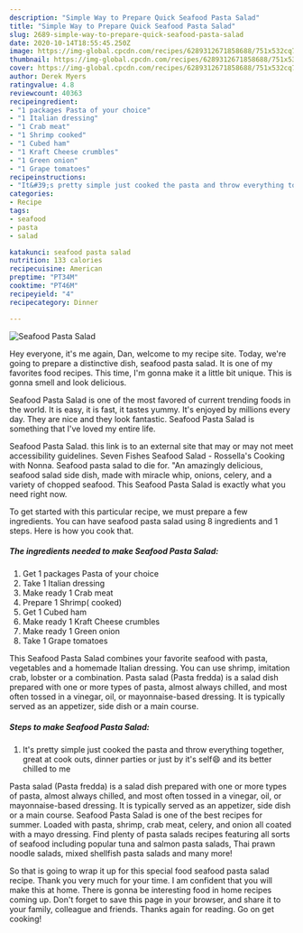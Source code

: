 ```yaml
---
description: "Simple Way to Prepare Quick Seafood Pasta Salad"
title: "Simple Way to Prepare Quick Seafood Pasta Salad"
slug: 2689-simple-way-to-prepare-quick-seafood-pasta-salad
date: 2020-10-14T18:55:45.250Z
image: https://img-global.cpcdn.com/recipes/6289312671858688/751x532cq70/seafood-pasta-salad-recipe-main-photo.jpg
thumbnail: https://img-global.cpcdn.com/recipes/6289312671858688/751x532cq70/seafood-pasta-salad-recipe-main-photo.jpg
cover: https://img-global.cpcdn.com/recipes/6289312671858688/751x532cq70/seafood-pasta-salad-recipe-main-photo.jpg
author: Derek Myers
ratingvalue: 4.8
reviewcount: 40363
recipeingredient:
- "1 packages Pasta of your choice"
- "1 Italian dressing"
- "1 Crab meat"
- "1 Shrimp cooked"
- "1 Cubed ham"
- "1 Kraft Cheese crumbles"
- "1 Green onion"
- "1 Grape tomatoes"
recipeinstructions:
- "It&#39;s pretty simple just cooked the pasta and throw everything together, great at cook outs, dinner parties or just by it&#39;s self😄 and its better chilled to me"
categories:
- Recipe
tags:
- seafood
- pasta
- salad

katakunci: seafood pasta salad 
nutrition: 133 calories
recipecuisine: American
preptime: "PT34M"
cooktime: "PT46M"
recipeyield: "4"
recipecategory: Dinner

---
```



![Seafood Pasta Salad](https://img-global.cpcdn.com/recipes/6289312671858688/751x532cq70/seafood-pasta-salad-recipe-main-photo.jpg)

Hey everyone, it's me again, Dan, welcome to my recipe site. Today, we're going to prepare a distinctive dish, seafood pasta salad. It is one of my favorites food recipes. This time, I'm gonna make it a little bit unique. This is gonna smell and look delicious.

Seafood Pasta Salad is one of the most favored of current trending foods in the world. It is easy, it is fast, it tastes yummy. It's enjoyed by millions every day. They are nice and they look fantastic. Seafood Pasta Salad is something that I've loved my entire life.

Seafood Pasta Salad. this link is to an external site that may or may not meet accessibility guidelines. Seven Fishes Seafood Salad - Rossella&#39;s Cooking with Nonna. Seafood pasta salad to die for. &#34;An amazingly delicious, seafood salad side dish, made with miracle whip, onions, celery, and a variety of chopped seafood. This Seafood Pasta Salad is exactly what you need right now.


To get started with this particular recipe, we must prepare a few ingredients. You can have seafood pasta salad using 8 ingredients and 1 steps. Here is how you cook that.

<!--inarticleads1-->

##### The ingredients needed to make Seafood Pasta Salad:

1. Get 1 packages Pasta of your choice
1. Take 1 Italian dressing
1. Make ready 1 Crab meat
1. Prepare 1 Shrimp( cooked)
1. Get 1 Cubed ham
1. Make ready 1 Kraft Cheese crumbles
1. Make ready 1 Green onion
1. Take 1 Grape tomatoes


This Seafood Pasta Salad combines your favorite seafood with pasta, vegetables and a homemade Italian dressing. You can use shrimp, imitation crab, lobster or a combination. Pasta salad (Pasta fredda) is a salad dish prepared with one or more types of pasta, almost always chilled, and most often tossed in a vinegar, oil, or mayonnaise-based dressing. It is typically served as an appetizer, side dish or a main course. 

<!--inarticleads2-->

##### Steps to make Seafood Pasta Salad:

1. It&#39;s pretty simple just cooked the pasta and throw everything together, great at cook outs, dinner parties or just by it&#39;s self😄 and its better chilled to me


Pasta salad (Pasta fredda) is a salad dish prepared with one or more types of pasta, almost always chilled, and most often tossed in a vinegar, oil, or mayonnaise-based dressing. It is typically served as an appetizer, side dish or a main course. Seafood Pasta Salad is one of the best recipes for summer. Loaded with pasta, shrimp, crab meat, celery, and onion all coated with a mayo dressing. Find plenty of pasta salads recipes featuring all sorts of seafood including popular tuna and salmon pasta salads, Thai prawn noodle salads, mixed shellfish pasta salads and many more! 

So that is going to wrap it up for this special food seafood pasta salad recipe. Thank you very much for your time. I am confident that you will make this at home. There is gonna be interesting food in home recipes coming up. Don't forget to save this page in your browser, and share it to your family, colleague and friends. Thanks again for reading. Go on get cooking!

